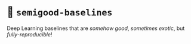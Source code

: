 # 🏁 `semigood-baselines`

Deep Learning baselines that are *somehow good*, *sometimes exotic*, but *fully-reproducible*!
